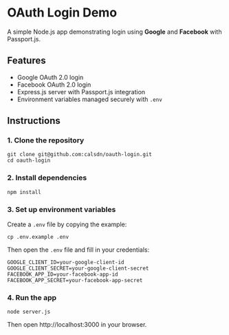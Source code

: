 # OAuth Login Demo

A simple Node.js app demonstrating login using **Google** and **Facebook** with Passport.js.

## Features

- Google OAuth 2.0 login
- Facebook OAuth 2.0 login
- Express.js server with Passport.js integration
- Environment variables managed securely with `.env`

## Instructions

### 1. Clone the repository

    git clone git@github.com:calsdn/oauth-login.git
    cd oauth-login

### 2. Install dependencies

    npm install

### 3. Set up environment variables

Create a `.env` file by copying the example:

    cp .env.example .env

Then open the `.env` file and fill in your credentials:

    GOOGLE_CLIENT_ID=your-google-client-id
    GOOGLE_CLIENT_SECRET=your-google-client-secret
    FACEBOOK_APP_ID=your-facebook-app-id
    FACEBOOK_APP_SECRET=your-facebook-app-secret

### 4. Run the app

    node server.js

Then open http://localhost:3000 in your browser.
